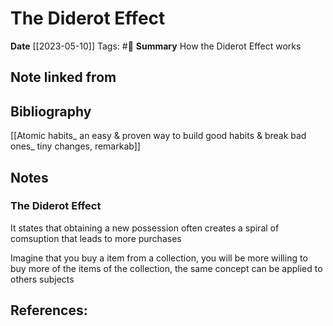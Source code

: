 # The Diderot Effect
**Date**  [[2023-05-10]] 
Tags: #🌱
**Summary** How the Diderot Effect works

## Note linked from

## Bibliography
[[Atomic habits_ an easy & proven way to build good habits & break bad ones_ tiny changes, remarkab]]
## Notes

### The Diderot Effect
It states that obtaining a new possession often creates a spiral of comsuption that leads to more purchases

Imagine that you buy a item from a collection, you will be more willing to buy more of the items of the collection, the same concept can be applied to others subjects

## References:
